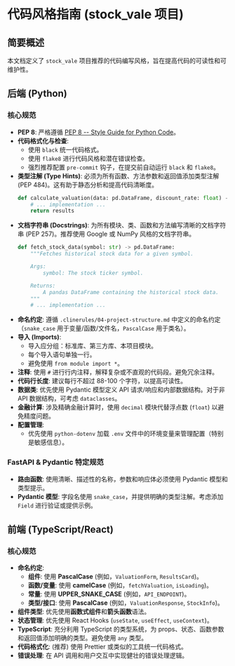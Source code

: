 # 代码风格指南 (stock_vale 项目)

## 简要概述
本文档定义了 `stock_vale` 项目推荐的代码编写风格，旨在提高代码的可读性和可维护性。

## 后端 (Python)

### 核心规范
- **PEP 8**: 严格遵循 [PEP 8 -- Style Guide for Python Code](https://peps.python.org/pep-0008/)。
- **代码格式化与检查**:
    - 使用 `black` 统一代码格式。
    - 使用 `flake8` 进行代码风格和潜在错误检查。
    - 强烈推荐配置 `pre-commit` 钩子，在提交前自动运行 `black` 和 `flake8`。
- **类型注解 (Type Hints)**: 必须为所有函数、方法参数和返回值添加类型注解 (PEP 484)。这有助于静态分析和提高代码清晰度。
    ```python
    def calculate_valuation(data: pd.DataFrame, discount_rate: float) -> dict[str, float]:
        # ... implementation ...
        return results
    ```
- **文档字符串 (Docstrings)**: 为所有模块、类、函数和方法编写清晰的文档字符串 (PEP 257)。推荐使用 Google 或 NumPy 风格的文档字符串。
    ```python
    def fetch_stock_data(symbol: str) -> pd.DataFrame:
        """Fetches historical stock data for a given symbol.

        Args:
            symbol: The stock ticker symbol.

        Returns:
            A pandas DataFrame containing the historical stock data.
        """
        # ... implementation ...
    ```
- **命名约定**: 遵循 `.clinerules/04-project-structure.md` 中定义的命名约定（`snake_case` 用于变量/函数/文件名，`PascalCase` 用于类名）。
- **导入 (Imports)**:
    - 导入应分组：标准库、第三方库、本项目模块。
    - 每个导入语句单独一行。
    - 避免使用 `from module import *`。
- **注释**: 使用 `#` 进行行内注释，解释复杂或不直观的代码段。避免冗余注释。
- **代码行长度**: 建议每行不超过 88-100 个字符，以提高可读性。
- **数据类**: 优先使用 Pydantic 模型定义 API 请求/响应和内部数据结构。对于非 API 数据结构，可考虑 `dataclasses`。
- **金融计算**: 涉及精确金融计算时，使用 `decimal` 模块代替浮点数 (`float`) 以避免精度问题。
- **配置管理**:
    - 优先使用 `python-dotenv` 加载 `.env` 文件中的环境变量来管理配置（特别是敏感信息）。

### FastAPI & Pydantic 特定规范
- **路由函数**: 使用清晰、描述性的名称，参数和响应体必须使用 Pydantic 模型和类型提示。
- **Pydantic 模型**: 字段名使用 `snake_case`，并提供明确的类型注解。考虑添加 `Field` 进行验证或提供示例。

## 前端 (TypeScript/React)

### 核心规范
- **命名约定**:
    - **组件**: 使用 **PascalCase** (例如，`ValuationForm`, `ResultsCard`)。
    - **函数/变量**: 使用 **camelCase** (例如，`fetchValuation`, `isLoading`)。
    - **常量**: 使用 **UPPER_SNAKE_CASE** (例如，`API_ENDPOINT`)。
    - **类型/接口**: 使用 **PascalCase** (例如，`ValuationResponse`, `StockInfo`)。
- **组件类型**: 优先使用**函数式组件**和**箭头函数**语法。
- **状态管理**: 优先使用 React Hooks (`useState`, `useEffect`, `useContext`)。
- **TypeScript**: 充分利用 TypeScript 的类型系统，为 props、状态、函数参数和返回值添加明确的类型。避免使用 `any` 类型。
- **代码格式化**: (推荐) 使用 Prettier 或类似的工具统一代码格式。
- **错误处理**: 在 API 调用和用户交互中实现健壮的错误处理逻辑。
